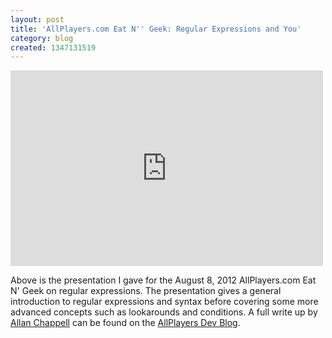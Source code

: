 ```yaml
---
layout: post
title: 'AllPlayers.com Eat N'' Geek: Regular Expressions and You'
category: blog
created: 1347131519
---
```

<iframe src="http://player.vimeo.com/video/47263145" width="500" height="313" frameborder="0" webkitAllowFullScreen mozallowfullscreen allowFullScreen></iframe>

<!--more-->

Above is the presentation I gave for the August 8, 2012 AllPlayers.com Eat N'
Geek on regular expressions. The presentation gives a general introduction to
regular expressions and syntax before covering some more advanced concepts such
as lookarounds and conditions. A full write up by
[Allan Chappell](https://twitter.com/general_redneck) can be found on the
[AllPlayers Dev Blog](http://allplayers.github.com/blog/2012/08/13/regular-expressions-and-you/).
